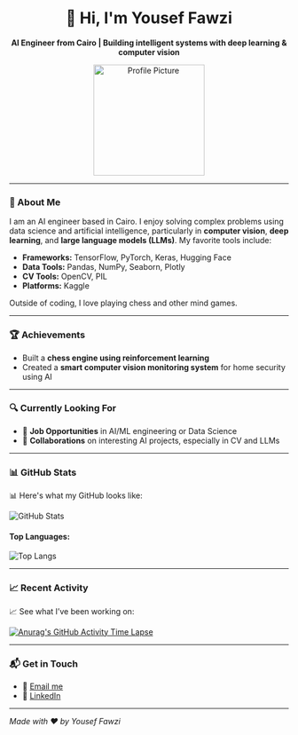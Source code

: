 <div align="center">
  <h1>👋 Hi, I'm Yousef Fawzi</h1>
  <p><strong>AI Engineer from Cairo | Building intelligent systems with deep learning & computer vision</strong></p>

  <img src="https://github.com/YousefFawzi/YousefFawzi/blob/main/assets/profile.png"  width="200" alt="Profile Picture" />
</div>

---

### 🧠 About Me

I am an AI engineer based in Cairo. I enjoy solving complex problems using data science and artificial intelligence, particularly in **computer vision**, **deep learning**, and **large language models (LLMs)**. My favorite tools include:

- **Frameworks:** TensorFlow, PyTorch, Keras, Hugging Face
- **Data Tools:** Pandas, NumPy, Seaborn, Plotly
- **CV Tools:** OpenCV, PIL
- **Platforms:** Kaggle

Outside of coding, I love playing chess and other mind games.

---

### 🏆 Achievements

- Built a **chess engine using reinforcement learning**
- Created a **smart computer vision monitoring system** for home security using AI

---

### 🔍 Currently Looking For

- 💼 **Job Opportunities** in AI/ML engineering or Data Science
- 🤝 **Collaborations** on interesting AI projects, especially in CV and LLMs

---

### 📊 GitHub Stats

📊 Here's what my GitHub looks like:

![GitHub Stats](https://github-readme-stats.vercel.app/api?username=YousefFawzi&show_icons=true&theme=dark)

#### Top Languages: 
![Top Langs](https://github-readme-stats.vercel.app/api/top-langs/?username=YousefFawzi&layout=compact&theme=dark)

---

### 📈 Recent Activity 

📈 See what I’ve been working on:

[![Anurag's GitHub Activity Time Lapse](https://ghchart.rshah.org/YousefFawzi)](https://github.com/YousefFawzi) 

---

### 📬 Get in Touch

- 📧 [Email me](mailto:youseffawzi@example.com)
- 🔗 [LinkedIn](https://linkedin.com/in/youseffawzi) 

---

*Made with ❤️ by Yousef Fawzi*
